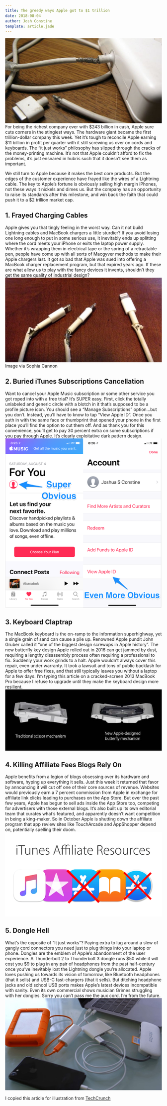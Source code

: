 ```yaml
---
title: The greedy ways Apple got to $1 trillion
date: 2018-08-04
author: Josh Constine
template: article.jade
---
```

![Apple charger](/assets/img/Broken-Apple-Chargers1.jpg)
For being the richest company ever with $243 billion in cash, Apple sure cuts corners in the stingiest ways. The hardware giant became the first trillion-dollar company this week. Yet it’s tough to reconcile Apple earning $11 billion in profit per quarter with it still screwing us over on cords and keyboards. The “it just works” philosophy has slipped through the cracks of the money-printing machine. It’s not that Apple  couldn’t afford to fix the problems, it’s just ensnared in hubris such that it doesn’t see them as important.

We still turn to Apple because it makes the best core products. But the edges of the customer experience have frayed like the wires of a Lightning cable. The key to Apple’s fortune is obviously selling high margin iPhones, not these ways it nickels and dimes us. But the company has an opportunity to raise its standards after this milestone, and win back the faith that could push it to a $2 trillion market cap.

## 1. Frayed Charging Cables
Apple gives you that tingly feeling in the worst way. Can it not build Lightning cables and MacBook chargers a little sturdier? If you avoid losing one long enough to put in some serious use, it inevitably ends up splitting where the cord meets your iPhone or exits the laptop power supply. Whether it’s wrapping them in electrical tape or the spring of a retractable pen, people have come up with all sorts of Macgyver methods to make their Apple chargers last. It got so bad that Apple was sued into offering a MacBook charger replacement program, but that expired years ago. If these are what allow us to play with the fancy devices it invents, shouldn’t they get the same quality of industrial design?
![Charging cables](/assets/img/Apple-Trillion-Chargers1.jpg)
Image via Sophia Cannon

## 2. Buried iTunes Subscriptions Cancellation
Want to cancel your Apple Music subscription or some other service you got roped into with a free trial? It’s SUPER easy. First, click the totally unlabeled and generic circle with a blotch in it that’s supposed to be a profile picture icon. You should see a “Manage Subscriptions” option…but you don’t. Instead, you’ll have to know to tap “View Apple ID”. Once you auth in with the same face or thumbprint that opened your phone in the first place you’ll find the option to cut them off. And as thank you for this convenience, you’ll get to pay 30 percent extra on some subscriptions if you pay through Apple. It’s clearly exploitative dark pattern design.
![Cancel Subscription](/assets/img/Cancel_Apple_Subscription1.png)

## 3. Keyboard Claptrap
The MacBook keyboard is the on-ramp to the information superhighway, yet a single grain of sand can cause a pile up. Renowned Apple pundit John Gruber called it “one of the biggest design screwups in Apple history”. The new butterfly key design Apple rolled out in 2016 can get jammed by dust, requiring a lengthy disassembly process often requiring a professional to fix. Suddenly your work grinds to a halt. Apple wouldn’t always cover this repair, even under warranty. It took a lawsuit and tons of public backlash for Apple to offer free fixes, and that still typically leaves you without a laptop for a few days. I’m typing this article on a cracked-screen 2013 MacBook Pro because I refuse to upgrade until they make the keyboard design more resilient.
![Cancel Subscription](/assets/img/Apple-KEyboard-Butterfly-vs-scissor.jpg)


## 4. Killing Affiliate Fees Blogs Rely On
Apple benefits from a legion of blogs obsessing over its hardware and software, hyping up everything it sells. Just this week it returned that favor by announcing it will cut off one of their core sources of revenue. Websites would previously earn a 7 percent commission from Apple in exchange for affiliate link clicks leading to purchases on the App Store. But over the past few years, Apple has begun to sell ads inside the App Store too, competing for advertisers with those external blogs. It’s also built up its own editorial team that curates what’s featured, and apparently doesn’t want competition in being a king-maker. So in October Apple is shutting down the affiliate program that app review sites like TouchArcade and AppShopper depend on, potentially spelling their doom.
![Cancel Subscription](/assets/img/itunes-affiliate1.png)


## 5. Dongle Hell
What’s the opposite of “it just works”? Paying extra to lug around a slew of gangly cord connectors you need just to plug things into your laptop or phone. Dongles are the emblem of Apple’s abandonment of the user experience. A Thunderbolt 2 to Thunderbolt 3 dongle runs $50 while it will cost you $9 to plug in any pair of headphones from the past half-century once you’ve inevitably lost the Lightning dongle you’re allocated. Apple loves pushing us towards its vision of tomorrow, like Bluetooth headphones (that it sells) and USB-C fast-chargers (that it sells). But ditching headphone jacks and old school USB ports makes Apple’s latest devices incompatible with sanity. Even its own commercial shows musician Grimes struggling with her dongles. Sorry you can’t pass me the aux cord. I’m from the future.
![Cancel Subscription](/assets/img/Dongle-Hell.jpg)

I copied this article for illustration from [TechCrunch](https://techcrunch.com/2018/08/04/the-greedy-ways-apple-got-to-1-trillion/)
